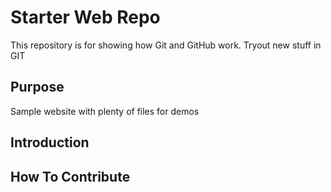 # Starter Web Repo

This repository is for showing how Git and GitHub work. 
Tryout new stuff in GIT

## Purpose

Sample website with plenty of files for demos

## Introduction


## How To Contribute